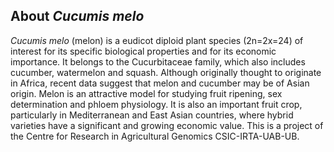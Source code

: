 About *Cucumis melo*
--------------------

*Cucumis melo* (melon) is a eudicot diploid plant species (2n=2x=24) of interest for its specific biological properties and for its economic importance. It belongs to the Cucurbitaceae family, which also includes cucumber, watermelon and squash. Although originally thought to originate in Africa, recent data suggest that melon and cucumber may be of Asian origin. Melon is an attractive model for studying fruit ripening, sex determination and phloem physiology. It is also an important fruit crop, particularly in Mediterranean and East Asian countries, where hybrid varieties have a significant and growing economic value. This is a project of the Centre for Research in Agricultural Genomics CSIC-IRTA-UAB-UB.
